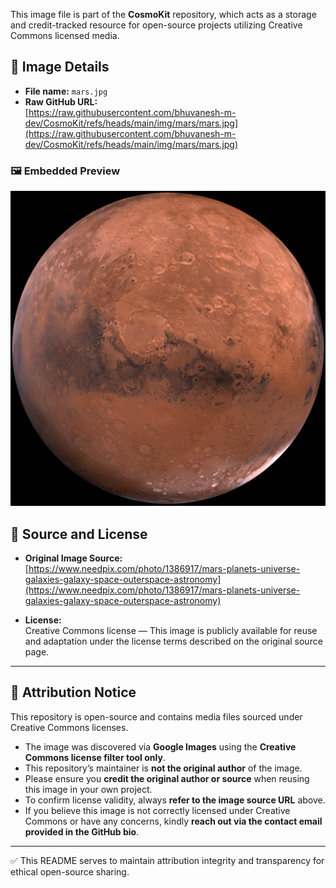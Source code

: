This image file is part of the **CosmoKit** repository, which acts as a storage and credit-tracked resource for open-source projects utilizing Creative Commons licensed media.

## 📄 Image Details

- **File name:** `mars.jpg`
- **Raw GitHub URL:**  
  [https://raw.githubusercontent.com/bhuvanesh-m-dev/CosmoKit/refs/heads/main/img/mars/mars.jpg](https://raw.githubusercontent.com/bhuvanesh-m-dev/CosmoKit/refs/heads/main/img/mars/mars.jpg)

### 🖼️ Embedded Preview

![sun image](https://raw.githubusercontent.com/bhuvanesh-m-dev/CosmoKit/refs/heads/main/img/mars/mars.jpg)

## 🔗 Source and License

- **Original Image Source:**  
  [https://www.needpix.com/photo/1386917/mars-planets-universe-galaxies-galaxy-space-outerspace-astronomy](https://www.needpix.com/photo/1386917/mars-planets-universe-galaxies-galaxy-space-outerspace-astronomy)
  
- **License:**  
  Creative Commons license — This image is publicly available for reuse and adaptation under the license terms described on the original source page.

---

## 📢 Attribution Notice

This repository is open-source and contains media files sourced under Creative Commons licenses.

- The image was discovered via **Google Images** using the **Creative Commons license filter tool only**.
- This repository’s maintainer is **not the original author** of the image.
- Please ensure you **credit the original author or source** when reusing this image in your own project.
- To confirm license validity, always **refer to the image source URL** above.
- If you believe this image is not correctly licensed under Creative Commons or have any concerns, kindly **reach out via the contact email provided in the GitHub bio**.

---

✅ This README serves to maintain attribution integrity and transparency for ethical open-source sharing.
